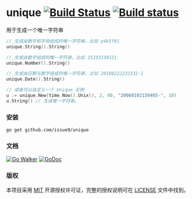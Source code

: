 unique
[![Build Status](https://travis-ci.org/issue9/unique.svg?branch=master)](https://travis-ci.org/issue9/unique)
[![Build status](https://ci.appveyor.com/api/projects/status/epkj0uiqbelr8oag?svg=true)](https://ci.appveyor.com/project/caixw/unique)
======


用于生成一个唯一字符串

```go
// 生成由数字和字母组成的唯一字符串，比如 p4k5f81
unique.String().String()

// 生成由数字组成的唯一字符串，比如 15193130121
unique.Number().String()

// 生成由日期与数字组成的唯一字符串，比如 20180222232332-1
unique.Date().String()

// 或者可以自定义一个 Unique 实例
u := unique.New(time.Now().Unix(), 2, 60, "20060102150405-", 10)
u.String() // 生成唯一字符串。
```



### 安装

```shell
go get github.com/issue9/unique
```


### 文档

[![Go Walker](https://gowalker.org/api/v1/badge)](https://gowalker.org/github.com/issue9/unique)
[![GoDoc](https://godoc.org/github.com/issue9/unique?status.svg)](https://godoc.org/github.com/issue9/unique)


### 版权

本项目采用 [MIT](https://opensource.org/licenses/MIT) 开源授权许可证，完整的授权说明可在 [LICENSE](LICENSE) 文件中找到。
